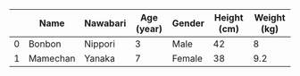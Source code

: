 |    | Name     | Nawabari   |   Age (year) | Gender   |   Height (cm) |   Weight (kg) |
|----|----------|------------|--------------|----------|---------------|---------------|
|  0 | Bonbon   | Nippori    |            3 | Male     |            42 |           8   |
|  1 | Mamechan | Yanaka     |            7 | Female   |            38 |           9.2 |